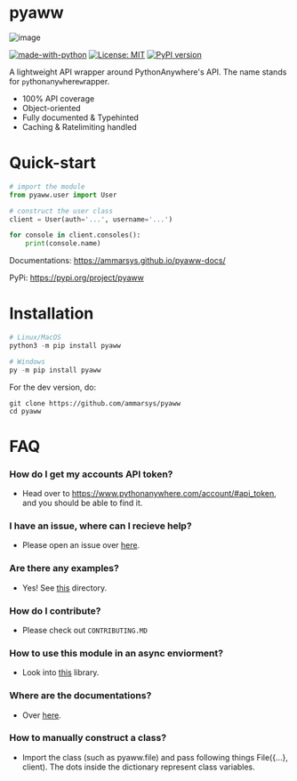 # pyaww

![image](https://i.imgur.com/tWIb4cW.png)

[![made-with-python](https://img.shields.io/badge/Made%20with-Python-1f425f.svg)](https://www.python.org/)
[![License: MIT](https://img.shields.io/badge/License-MIT-yellow.svg)](https://opensource.org/licenses/MIT)
[![PyPI version](https://badge.fury.io/py/pyaww.svg)](https://badge.fury.io/py/pyaww)

A lightweight API wrapper around PythonAnywhere's API. The name stands for `py`thon`a`ny`w`here`w`rapper.

- 100% API coverage
- Object-oriented
- Fully documented & Typehinted
- Caching & Ratelimiting handled

# Quick-start

```py
# import the module
from pyaww.user import User

# construct the user class
client = User(auth='...', username='...')

for console in client.consoles():
    print(console.name)
```

Documentations: https://ammarsys.github.io/pyaww-docs/

PyPi: https://pypi.org/project/pyaww
# Installation

```py
# Linux/MacOS
python3 -m pip install pyaww

# Windows
py -m pip install pyaww
```

For the dev version, do:
```
git clone https://github.com/ammarsys/pyaww
cd pyaww
```
# FAQ

### How do I get my accounts API token?
 - Head over to https://www.pythonanywhere.com/account/#api_token, and you should be able to find it.

### I have an issue, where can I recieve help?
 - Please open an issue over [here](https://github.com/ammarsys/pyaww/issues).

### Are there any examples?
 - Yes! See [this](https://github.com/ammarsys/pyaww/tree/main/recipes) directory.

### How do I contribute?
 - Please check out `CONTRIBUTING.MD`

### How to use this module in an async enviorment?
 - Look into [this](https://pypi.org/project/aioify/) library.

### Where are the documentations?
 - Over [here](https://ammarsys.github.io/pyaww-docs/).

### How to manually construct a class?
 - Import the class (such as pyaww.file) and pass following things File({...}, client). The dots inside the dictionary represent class variables.

